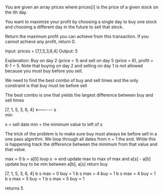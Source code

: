 You are given an array prices where prices[i] is the 
price of a given stock on the ith day.

You want to maximize your profit by choosing a single day 
to buy one stock and choosing a different day in the future to sell that stock.

Return the maximum profit you can achieve from this transaction. If you cannot achieve any profit, return 0.

Input: prices = [7,1,5,3,6,4]
Output: 5

Explanation: Buy on day 2 (price = 1) and sell on day 5 (price = 6), profit = 6-1 = 5.
Note that buying on day 2 and selling on day 1 is not 
allowed because you must buy before you sell.

We need to find the best combo of buy and sell times and the only constraint is
that buy must be before sell

The best combo is one that yields the largest difference between buy and sell times

[7, 1, 5, 3, 6, 4]
 <------  s    
    min
    
s = sell date
min = the minimum value to left of s

The trick of the problem is to make sure buy must always be before sell in a one
pass algorthm.  We loop through all dates from n = 1 the end.
While this is happening track the difference between the minimum from that value
and that value.

max = 0
b = a[0]
loop s -> end
  update max to max of max and a[s] - a[b]
  update buy to be min between a[b], a[s]
return buy

[7, 1, 5, 3, 6, 4]
 b  s                  max = 0 buy = 1 
    b  s               max = 4 buy = 1
    b     s            max = 4 buy = 1
    b        s         max = 5 buy = 1
    b           s      max = 5 buy = 1
    
returns 5
